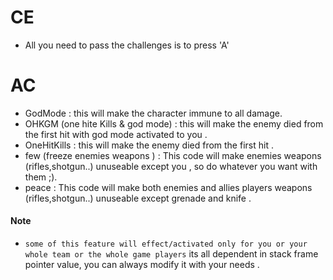 # CE
* All  you need to pass the challenges is  to press 'A'
# AC
* GodMode : this will make the character immune to all damage.
* OHKGM (one hite Kills & god mode) : this will make the enemy died from the first hit with god mode activated to you .
* OneHitKills :  this will make the enemy died from the first hit .
* few (freeze enemies weapons ) : This code will make enemies weapons (rifles,shotgun..) unuseable except you , so do whatever you want with them ;).
* peace : This code will make both enemies and allies players weapons (rifles,shotgun..) unuseable except grenade and knife .
#### Note 
- ``some of this feature will effect/activated only for you or your whole team or the whole game players`` its all dependent in stack frame pointer value, you can always  modify it with your needs .
